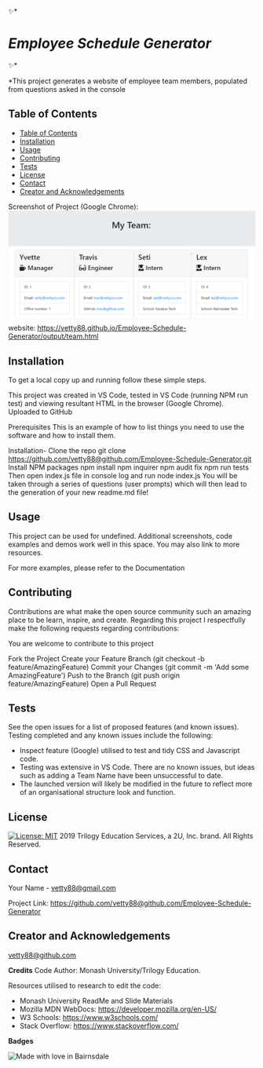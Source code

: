 ✨* *<h1>  Employee Schedule Generator </h1>* ✨*

*This project generates a website of employee team members, populated from questions asked in the console
  
   <!-- TABLE OF CONTENTS -->
## Table of Contents

- [Table of Contents](#table-of-contents)
- [Installation](#installation)
- [Usage](#usage)
- [Contributing](#contributing)
- [Tests](#tests)
- [License](#license)
- [Contact](#contact)
- [Creator and Acknowledgements](#creator-and-acknowledgements)

Screenshot of Project (Google Chrome): 
![Screenshot](Screen.PNG?raw=true "Screenshot")
website: https://vetty88.github.io/Employee-Schedule-Generator/output/team.html


## Installation
To get a local copy up and running follow these simple steps.

This project was created in VS Code, tested in VS Code (running NPM run test) and viewing resultant HTML in the browser (Google Chrome). Uploaded to GitHub

Prerequisites
This is an example of how to list things you need to use the software and how to install them.

Installation-
  Clone the repo
    git clone https://github.com/vetty88@github.com/Employee-Schedule-Generator.git
  Install NPM packages
    npm install
    npm inquirer
    npm audit fix
    npm run tests
  Then open index.js file in console log and run
    node index.js
  You will be taken through a series of questions (user prompts) which will then lead to the generation of your new readme.md file!


## Usage

This project can be used for undefined. Additional screenshots, code examples and demos work well in this space. You may also link to more resources.

For more examples, please refer to the Documentation

## Contributing

Contributions are what make the open source community such an amazing place to be learn, inspire, and create. Regarding this project I respectfully make the following requests regarding contributions:


You are welcome to contribute to this project

Fork the Project
  Create your Feature Branch 
    (git checkout -b feature/AmazingFeature)
  Commit your Changes 
    (git commit -m 'Add some AmazingFeature')
  Push to the Branch 
    (git push origin feature/AmazingFeature)
  Open a Pull Request

## Tests

See the open issues for a list of proposed features (and known issues). Testing completed and any known issues include the following:
* Inspect feature (Google) utilised to test and tidy CSS and Javascript code.
* Testing was extensive in VS Code. There are no known issues, but ideas such as adding a Team Name have been unsuccessful to date. 
* The launched version will likely be modified in the future to reflect more of an organisational structure look and function.
 
 
## License

[![License: MIT](https://img.shields.io/badge/License-MIT-yellow.svg)](https://opensource.org/licenses/MIT)
2019 Trilogy Education Services, a 2U, Inc. brand. All Rights Reserved.

## Contact

Your Name - vetty88@gmail.com

Project Link: https://github.com/vetty88@github.com/Employee-Schedule-Generator

## Creator and Acknowledgements

vetty88@github.com

**Credits**
Code Author: Monash University/Trilogy Education.

Resources utilised to research to edit the code: 
* Monash University ReadMe and Slide Materials
* Mozilla MDN WebDocs: https://developer.mozilla.org/en-US/ 
* W3 Schools: https://www.w3schools.com/
* Stack Overflow: https://www.stackoverflow.com/

**Badges**

![Made with love in Bairnsdale ](https://madewithlove.now.sh/au?heart=true&template=plastic&text=Bairnsdale+)
